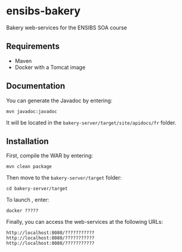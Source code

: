 # ensibs-bakery
Bakery web-services for the ENSIBS SOA course

## Requirements

- Maven
- Docker with a Tomcat image

## Documentation

You can generate the Javadoc by entering:

    mvn javadoc:javadoc

It will be located in the `bakery-server/target/site/apidocs/fr` folder.

## Installation

First, compile the WAR by entering:

    mvn clean package

Then move to the `bakery-server/target` folder:

    cd bakery-server/target

To launch , enter:

    docker ?????

Finally, you can access the web-services at the following URLs:

    http://localhost:8080/???????????
    http://localhost:8080/???????????
    http://localhost:8080/???????????